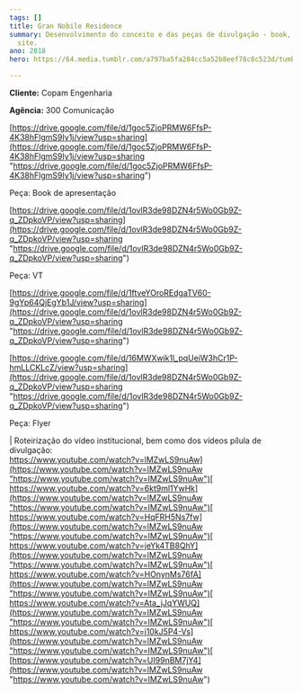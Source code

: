```yaml
---
tags: []
title: Gran Nobile Residence
summary: Desenvolvimento do conceito e das peças de divulgação - book, flyer, VT,
  site.
ano: 2018
hero: https://64.media.tumblr.com/a797ba5fa284cc5a52b8eef78c8c523d/tumblr_n0sns6x6X31tsd7eso2_500.jpg

---
```

**Cliente:** Copam Engenharia

**Agência:** 300 Comunicação

[https://drive.google.com/file/d/1goc5ZjoPRMW6FfsP-4K38hFlgmS9Iy1j/view?usp=sharing](https://drive.google.com/file/d/1goc5ZjoPRMW6FfsP-4K38hFlgmS9Iy1j/view?usp=sharing "https://drive.google.com/file/d/1goc5ZjoPRMW6FfsP-4K38hFlgmS9Iy1j/view?usp=sharing")

Peça: Book de apresentação

[https://drive.google.com/file/d/1ovlR3de98DZN4r5Wo0Gb9Z-q_ZDpkoVP/view?usp=sharing](https://drive.google.com/file/d/1ovlR3de98DZN4r5Wo0Gb9Z-q_ZDpkoVP/view?usp=sharing "https://drive.google.com/file/d/1ovlR3de98DZN4r5Wo0Gb9Z-q_ZDpkoVP/view?usp=sharing")

Peça: VT

[https://drive.google.com/file/d/1ftveYOroREdgaTV60-9gYp64QjEgYb1J/view?usp=sharing](https://drive.google.com/file/d/1ovlR3de98DZN4r5Wo0Gb9Z-q_ZDpkoVP/view?usp=sharing "https://drive.google.com/file/d/1ovlR3de98DZN4r5Wo0Gb9Z-q_ZDpkoVP/view?usp=sharing")

[https://drive.google.com/file/d/16MWXwik1l_pqUeiW3hCr1P-hmLLCKLcZ/view?usp=sharing](https://drive.google.com/file/d/1ovlR3de98DZN4r5Wo0Gb9Z-q_ZDpkoVP/view?usp=sharing "https://drive.google.com/file/d/1ovlR3de98DZN4r5Wo0Gb9Z-q_ZDpkoVP/view?usp=sharing")

Peça: Flyer

  
| Roteirização do vídeo institucional, bem como dos vídeos pílula de divulgação:  
[https://www.youtube.com/watch?v=lMZwLS9nuAw](https://www.youtube.com/watch?v=lMZwLS9nuAw "https://www.youtube.com/watch?v=lMZwLS9nuAw")[  
](https://www.youtube.com/watch?v=lMZwLS9nuAw)[https://www.youtube.com/watch?v=6kt9ml1YwHk](https://www.youtube.com/watch?v=lMZwLS9nuAw "https://www.youtube.com/watch?v=lMZwLS9nuAw")[  
](https://www.youtube.com/watch?v=6kt9ml1YwHk)[https://www.youtube.com/watch?v=HqFRH5Ns7fw](https://www.youtube.com/watch?v=lMZwLS9nuAw "https://www.youtube.com/watch?v=lMZwLS9nuAw")[  
](https://www.youtube.com/watch?v=HqFRH5Ns7fw)[https://www.youtube.com/watch?v=jeYk4TB8QhY](https://www.youtube.com/watch?v=lMZwLS9nuAw "https://www.youtube.com/watch?v=lMZwLS9nuAw")[  
](https://www.youtube.com/watch?v=jeYk4TB8QhY)[https://www.youtube.com/watch?v=HOnynMs76fA](https://www.youtube.com/watch?v=lMZwLS9nuAw "https://www.youtube.com/watch?v=lMZwLS9nuAw")[  
](https://www.youtube.com/watch?v=HOnynMs76fA)[https://www.youtube.com/watch?v=Ata_jJqYWUQ](https://www.youtube.com/watch?v=lMZwLS9nuAw "https://www.youtube.com/watch?v=lMZwLS9nuAw")[  
](https://www.youtube.com/watch?v=Ata_jJqYWUQ)[https://www.youtube.com/watch?v=j10kJ5P4-Vs](https://www.youtube.com/watch?v=lMZwLS9nuAw "https://www.youtube.com/watch?v=lMZwLS9nuAw")[  
](https://www.youtube.com/watch?v=j10kJ5P4-Vs)[https://www.youtube.com/watch?v=UI99nBM7jY4](https://www.youtube.com/watch?v=lMZwLS9nuAw "https://www.youtube.com/watch?v=lMZwLS9nuAw")